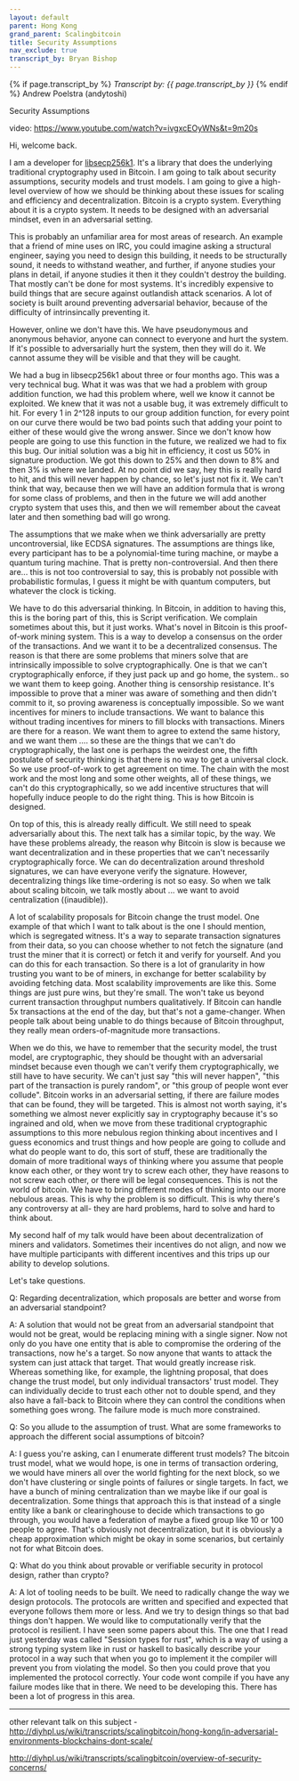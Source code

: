 ```yaml
---
layout: default
parent: Hong Kong
grand_parent: Scalingbitcoin
title: Security Assumptions
nav_exclude: true
transcript_by: Bryan Bishop
---
```


{% if page.transcript_by %} <i>Transcript by:
{{ page.transcript_by }}</i> {% endif %} Andrew Poelstra (andytoshi)

Security Assumptions

video: <https://www.youtube.com/watch?v=ivgxcEOyWNs&t=9m20s>

Hi, welcome back.

I am a developer for
[libsecp256k1](https://github.com/bitcoin/secp256k1). It's a library
that does the underlying traditional cryptography used in Bitcoin. I am
going to talk about security assumptions, security models and trust
models. I am going to give a high-level overview of how we should be
thinking about these issues for scaling and efficiency and
decentralization. Bitcoin is a crypto system. Everything about it is a
crypto system. It needs to be designed with an adversarial mindset, even
in an adversarial setting.

This is probably an unfamiliar area for most areas of research. An
example that a friend of mine uses on IRC, you could imagine asking a
structural engineer, saying you need to design this building, it needs
to be structurally sound, it needs to withstand weather, and further, if
anyone studies your plans in detail, if anyone studies it then it they
couldn't destroy the building. That mostly can't be done for most
systems. It's incredibly expensive to build things that are secure
against outlandish attack scenarios. A lot of society is built around
preventing adversarial behavior, because of the difficulty of
intrinsincally preventing it.

However, online we don't have this. We have pseudonymous and anonymous
behavior, anyone can connect to everyone and hurt the system. If it's
possible to adversarially hurt the system, then they will do it. We
cannot assume they will be visible and that they will be caught.

We had a bug in libsecp256k1 about three or four months ago. This was a
very technical bug. What it was was that we had a problem with group
addition function, we had this problem where, well we know it cannot be
exploited. We knew that it was not a usable bug, it was extremely
difficult to hit. For every 1 in 2^128 inputs to our group addition
function, for every point on our curve there would be two bad points
such that adding your point to either of these would give the wrong
answer. Since we don't know how people are going to use this function in
the future, we realized we had to fix this bug. Our initial solution was
a big hit in efficiency, it cost us 50% in signature production. We got
this down to 25% and then down to 8% and then 3% is where we landed. At
no point did we say, hey this is really hard to hit, and this will never
happen by chance, so let's just not fix it. We can't think that way,
because then we will have an addition formula that is wrong for some
class of problems, and then in the future we will add another crypto
system that uses this, and then we will remember about the caveat later
and then something bad will go wrong.

The assumptions that we make when we think adversarially are pretty
uncontroversial, like ECDSA signatures. The assumptions are things like,
every participant has to be a polynomial-time turing machine, or maybe a
quantum turing machine. That is pretty non-controversial. And then there
are... this is not too controversial to say, this is probably not
possible with probabilistic formulas, I guess it might be with quantum
computers, but whatever the clock is ticking.

We have to do this adversarial thinking. In Bitcoin, in addition to
having this, this is the boring part of this, this is Script
verification. We complain sometimes about this, but it just works.
What's novel in Bitcoin is this proof-of-work mining system. This is a
way to develop a consensus on the order of the transactions. And we want
it to be a decentralized consensus. The reason is that there are some
problems that miners solve that are intrinsically impossible to solve
cryptographically. One is that we can't cryptographically enforce, if
they just pack up and go home, the system.. so we want them to keep
going. Another thing is censorship resistance. It's impossible to prove
that a miner was aware of something and then didn't commit to it, so
proving awareness is conceptually impossible. So we want incentives for
miners to include transactions. We want to balance this without trading
incentives for miners to fill blocks with transactions. Miners are there
for a reason. We want them to agree to extend the same history, and we
want them .... so these are the things that we can't do
cryptographically, the last one is perhaps the weirdest one, the fifth
postulate of security thinking is that there is no way to get a
universal clock. So we use proof-of-work to get agreement on time. The
chain with the most work and the most long and some other weights, all
of these things, we can't do this cryptographically, so we add incentive
structures that will hopefully induce people to do the right thing. This
is how Bitcoin is designed.

On top of this, this is already really difficult. We still need to speak
adversarially about this. The next talk has a similar topic, by the way.
We have these problems already, the reason why Bitcoin is slow is
because we want decentralization and in these properties that we can't
necessarily cryptographically force. We can do decentralization around
threshold signatures, we can have everyone verify the signature.
However, decentralizing things like time-ordering is not so easy. So
when we talk about scaling bitcoin, we talk mostly about ... we want to
avoid centralization ((inaudible)).

A lot of scalability proposals for Bitcoin change the trust model. One
example of that which I want to talk about is the one I should mention,
which is segregated witness. It's a way to separate transaction
signatures from their data, so you can choose whether to not fetch the
signature (and trust the miner that it is correct) or fetch it and
verify for yourself. And you can do this for each transaction. So there
is a lot of granularity in how trusting you want to be of miners, in
exchange for better scalability by avoiding fetching data. Most
scalability improvements are like this. Some things are just pure wins,
but they're small. The won't take us beyond current transaction
throughput numbers qualitatively. If Bitcoin can handle 5x transactions
at the end of the day, but that's not a game-changer. When people talk
about being unable to do things because of Bitcoin throughput, they
really mean orders-of-magnitude more transactions.

When we do this, we have to remember that the security model, the trust
model, are cryptographic, they should be thought with an adversarial
mindset because even though we can't verify them cryptographically, we
still have to have security. We can't just say "this will never happen",
"this part of the transaction is purely random", or "this group of
people wont ever collude". Bitcoin works in an adversarial setting, if
there are failure modes that can be found, they will be targeted. This
is almost not worth saying, it's something we almost never explicitly
say in cryptography because it's so ingrained and old, when we move from
these traditional cryptographic assumptions to this more nebulous region
thinking about incentives and I guess economics and trust things and how
people are going to collude and what do people want to do, this sort of
stuff, these are traditionally the domain of more traditional ways of
thinking where you assume that people know each other, or they wont try
to screw each other, they have reasons to not screw each other, or there
will be legal consequences. This is not the world of bitcoin. We have to
bring different modes of thinking into our more nebulous areas. This is
why the problem is so difficult. This is why there's any controversy at
all- they are hard problems, hard to solve and hard to think about.

My second half of my talk would have been about decentralization of
miners and validators. Sometimes their incentives do not align, and now
we have multiple participants with different incentives and this trips
up our ability to develop solutions.

Let's take questions.

Q: Regarding decentralization, which proposals are better and worse from
an adversarial standpoint?

A: A solution that would not be great from an adversarial standpoint
that would not be great, would be replacing mining with a single signer.
Now not only do you have one entity that is able to compromise the
ordering of the transactions, now he's a target. So now anyone that
wants to attack the system can just attack that target. That would
greatly increase risk. Whereas something like, for example, the
lightning proposal, that does change the trust model, but only
individual transactors' trust model. They can individually decide to
trust each other not to double spend, and they also have a fall-back to
Bitcoin where they can control the conditions when something goes wrong.
The failure mode is much more constrained.

Q: So you allude to the assumption of trust. What are some frameworks to
approach the different social assumptions of bitcoin?

A: I guess you're asking, can I enumerate different trust models? The
bitcoin trust model, what we would hope, is one in terms of transaction
ordering, we would have miners all over the world fighting for the next
block, so we don't have clustering or single points of failures or
single targets. In fact, we have a bunch of mining centralization than
we maybe like if our goal is decentralization. Some things that approach
this is that instead of a single entity like a bank or clearinghouse to
decide which transactions to go through, you would have a federation of
maybe a fixed group like 10 or 100 people to agree. That's obviously not
decentralization, but it is obviously a cheap approximation which might
be okay in some scenarios, but certainly not for what Bitcoin does.

Q: What do you think about provable or verifiable security in protocol
design, rather than crypto?

A: A lot of tooling needs to be built. We need to radically change the
way we design protocols. The protocols are written and specified and
expected that everyone follows them more or less. And we try to design
things so that bad things don't happen. We would like to computationally
verify that the protocol is resilient. I have seen some papers about
this. The one that I read just yesterday was called "Session types for
rust", which is a way of using a strong typing system like in rust or
haskell to basically describe your protocol in a way such that when you
go to implement it the compiler will prevent you from violating the
model. So then you could prove that you implemented the protocol
correctly. Your code wont compile if you have any failure modes like
that in there. We need to be developing this. There has been a lot of
progress in this area.

---

other relevant talk on this subject -
<http://diyhpl.us/wiki/transcripts/scalingbitcoin/hong-kong/in-adversarial-environments-blockchains-dont-scale/>

<http://diyhpl.us/wiki/transcripts/scalingbitcoin/overview-of-security-concerns/>
